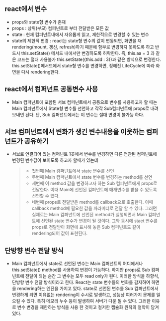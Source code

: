 ## react에서 변수

- props와 state형 변수가 존재
- props : 상위(부모) 컴퍼넌트로 부터 전달받은 모든 값
- state : 현재 컴퍼넌트내에서 자유롭게 읽고, 제한적으로 변경할 수 있는 변수
- state의 제한적 변경 : react는 state형 변수의 값이 변동되면, 화면을
  재 rendering(mount, 갱신, refresh)하기 때문에 함부로 변경하지 못하도록 하고
  반드시 this.setState() 메서드 내에서만 변경하도록 허락한다.
  즉, this.aa = 3 과 같은 코드는 절대 사용불가
  this.setState({this.add : 3})과 같은 방식으로 변경한다.
  this.setState()메서드에서 state형 변수를 변경하면, 정해진
  LifeCycle에 따라 화면을 다시 rendering한다.

## react에서 컴퍼넌트 공통변수 사용

- Main 컴퍼넌트에 포함된 서브 컴퍼넌트에서 공통으로 변수를 사용하고자 할 때는
  Main 컴퍼넌트에서 State형 변수를 선언하고 각각 Sub컴퍼넌트에 props로 내려 보내면 된다.
  단, Sub 컴퍼넌트에서는 이 변수는 절대 변경이 불가능 하다.

## 서브 컴퍼넌트에서 변화가 생긴 변수내용을 이웃하는 컴퍼넌트가 공유하기

- 서브로 연결되어 있는 컴퍼넌트 1곳에서 변수를 변경하면 다른 연관된 컴퍼넌트에 변경된 변수값이 보이도록 하고자 할때가 있는데
  > - 첫번째 Main 컴퍼넌트에서 state 변수를 선언
  > - 두번째 Main 컴퍼넌트에서 state 변수를 변경하는 method를 선언
  > - 세번째 이 method 값을 변경하고자 하는 Sub 컴퍼넌트에게 props로 전달한다.
        이때 Main에 선언된 컴퍼넌트에 매개변수를 받을 수 있도록 선언할 수 있다.
  > - 네번째 props로 전달받은 method를 callback으로 호출한다.
        이때 callback method에 필요한 값을 파라미터로 전달 할 수 있다.
        그러면 실제로는 Main 컴퍼넌트에 선언된 method가 실행되면서 Main 컴퍼넌트에 선언된 state 변수가 변경이 될 것이다.
        그와 동시에 staet 변수를 props로 전달받아 화면에 표시해 놓은 Sub 컴퍼넌트도 같이 rendering되어 값이 표현된다.

## 단방향 변수 전달 방식

- Main 컴퍼넌트에서 state로 선언된 변수는 Main 컴퍼넌트의 어디에서나 this.setState() method를 사용하여 변경이 가능하다.
  하지만 props로 Sub 컴퍼넌트에 전달이 되는 순간 그 변수는 모두 read only가 된다.
  이러한 방식을 하향식, 단방향 변수 전달 방식이라고 한다.
  React는 state 변수들의 변화를 감지하여 하면을 rendering하는 엔진을 가지고 있다.
  state로 선언된 변수를 Sub 컴퍼넌트에서 변경하게 되면 이유없는 rendering이 수시로 발생하고, 성능상 여러가지 문제를 일으킬 수 있다.
  특히 메모리 누수 등이 발생하여 서버가 다운 될 수 있다.
  그러한 이유로 변수 변경을 제한하는 방식을 사용 한 것이고 철저한 캡슐화 원칙의 철학이 담겨 있다.
